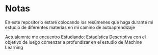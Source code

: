# Notas
En este repositorio estaré colocando los resúmenes que haga durante mi estudio de diferentes materias en mi camino de autoaprendizaje

Actualemnte me encuentro Estudiando: Estadística Descriptiva con el objetivo de luego comenzar a profundizar en el estudio de Machine Learning
